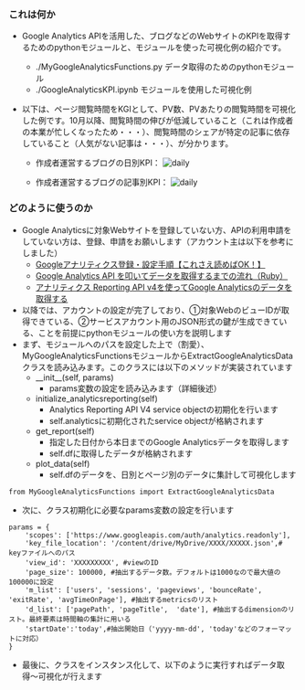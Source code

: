 ### これは何か
- Google Analytics APIを活用した、ブログなどのWebサイトのKPIを取得するためのpythonモジュールと、モジュールを使った可視化例の紹介です。
	- ./MyGoogleAnalyticsFunctions.py データ取得のためのpythonモジュール
	- ./GoogleAnalyticsKPI.ipynb モジュールを使用した可視化例
- 以下は、ページ閲覧時間をKGIとして、PV数、PVあたりの閲覧時間を可視化した例です。10月以降、閲覧時間の伸びが低減していること（これは作成者の本業が忙しくなったため・・・）、閲覧時間のシェアが特定の記事に依存していること（人気がない記事は・・・）、が分かります。

	- 作成者運営するブログの日別KPI：
![daily](http://drive.google.com/uc?export=view&id=1WJ9FAHDOrXFmUhUJAJFBd1PDExLa33G0)

	- 作成者運営するブログの記事別KPI：
![daily](http://drive.google.com/uc?export=view&id=1btghJTt5eB5nKRtTNi230uuvb66ecqQy)

### どのように使うのか
- Google Analyticsに対象Webサイトを登録していない方、APIの利用申請をしていない方は、登録、申請をお願いします（アカウント主は以下を参考にしました）
	- [Googleアナリティクス登録・設定手順【これさえ読めばOK！】](https://wacul-ai.com/blog/access-analysis/google-analytics-setting/ga-register/)
	- [Google Analytics API を叩いてデータを取得するまでの流れ（Ruby）](https://qiita.com/ryota-sasabe/items/a5efd2aac244cfcce5c7)	
	- [アナリティクス Reporting API v4を使ってGoogle Analyticsのデータを取得する](https://dev.classmethod.jp/articles/ga-api-v4/)
- 以降では、アカウントの設定が完了しており、①対象WebのビューIDが取得できている、②サービスアカウント用のJSON形式の鍵が生成できている、ことを前提にpythonモジュールの使い方を説明します
- まず、モジュールへのパスを設定した上で（割愛）、MyGoogleAnalyticsFunctionsモジュールからExtractGoogleAnalyticsDataクラスを読み込みます。このクラスには以下のメソッドが実装されています
	- \_\_init\_\_(self, params)
		- params変数の設定を読み込みます（詳細後述）
	- initialize_analyticsreporting(self)
		- Analytics Reporting API V4 service objectの初期化を行います
		- self.analyticsに初期化されたservice objectが格納されます
	- get_report(self)
		- 指定した日付から本日までのGoogle Analyticsデータを取得します
		- self.dfに取得したデータが格納されます
	- plot_data(self)
		- self.dfのデータを、日別とページ別のデータに集計して可視化します
```python:
from MyGoogleAnalyticsFunctions import ExtractGoogleAnalyticsData
```
- 次に、クラス初期化に必要なparams変数の設定を行います
```python:
params = {
    'scopes': ['https://www.googleapis.com/auth/analytics.readonly'],
    'key_file_location': '/content/drive/MyDrive/XXXX/XXXXX.json',# keyファイルへのパス
    'view_id': 'XXXXXXXXX', #viewのID
    'page_size': 100000, #抽出するデータ数。デフォルトは1000なので最大値の100000に設定
    'm_list': ['users', 'sessions', 'pageviews', 'bounceRate', 'exitRate', 'avgTimeOnPage'], #抽出するmetricsのリスト
    'd_list': ['pagePath', 'pageTitle',  'date'], #抽出するdimensionのリスト。最終要素は時間軸の集計に用いる
    'startDate':'today',#抽出開始日（'yyyy-mm-dd', 'today'などのフォーマットに対応）
}
```
- 最後に、クラスをインスタンス化して、以下のように実行すればデータ取得〜可視化が行えます


<!--stackedit_data:
eyJoaXN0b3J5IjpbMTU4Njk5ODEyOCwxMjk2OTAzNDc2LC04OD
E5NDg0NjksMTcxNTY4MDQ5MSwtMTQ4OTg1MjY3Niw3MzA5OTgx
MTZdfQ==
-->